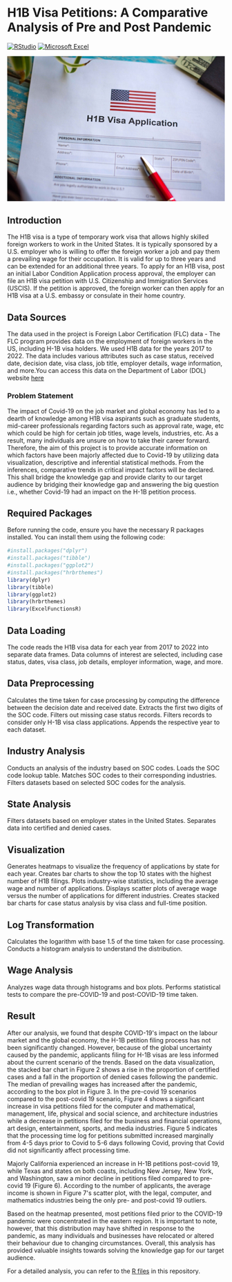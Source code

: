 # H1B Visa Petitions: A Comparative Analysis of Pre and Post Pandemic
[![RStudio](https://img.shields.io/badge/RStudio-75AADB?style=for-the-badge&logo=rstudio&logoColor=white)](https://www.rstudio.com)
[![Microsoft Excel](https://img.shields.io/badge/Microsoft%20Excel-217346?style=for-the-badge&logo=microsoft-excel&logoColor=white)](https://www.microsoft.com/en-us/microsoft-365/get-started-with-office-2019)

![H1B image](https://github.com/itsritzz/H1-B_visa_petetions/blob/main/images/H1-B%20image.jpeg)

## Introduction
The H1B visa is a type of temporary work visa that allows highly skilled foreign workers to work in the United States. It is typically sponsored by a U.S. employer who is willing to offer the foreign worker a job and pay them a prevailing wage for their occupation. It is valid for up to three years and can be extended for an additional three years. To apply for an H1B visa, post an initial Labor Condition Application process approval, the employer can file an H1B visa petition with U.S. Citizenship and Immigration Services (USCIS). If the petition is approved, the foreign worker can then apply for an H1B visa at a U.S. embassy or consulate in their home country. 

## Data Sources
The data used in the project is Foreign Labor Certification (FLC) data - The FLC program provides data on the employment of foreign workers in the US, including H-1B visa holders. We used H1B data for the years 2017 to 2022. The data includes various attributes such as case status, received date, decision date, visa class, job title, employer details, wage information, and more.You can access this data on the Department of Labor (DOL) website [here](https://www.foreignlaborcert.doleta.gov/performancedata.cfm)

### Problem Statement
The impact of Covid-19 on the job market and global economy has led to a dearth of knowledge among H1B visa aspirants such as graduate students, mid-career professionals regarding factors such as approval rate, wage, etc which could be high for certain job titles, wage levels, industries, etc. As a result, many individuals are unsure on how to take their career forward. Therefore, the aim of this project is to provide accurate information on which factors have been majorly affected due to Covid-19 by utilizing data visualization, descriptive and inferential statistical methods. From the inferences, comparative trends in critical impact factors will be declared. This shall bridge the knowledge gap and provide clarity to our target audience by bridging their knowledge gap and answering the big question i.e., whether Covid-19 had an impact on the H-1B petition process.

## Required Packages
Before running the code, ensure you have the necessary R packages installed. You can install them using the following code:

```R
#install.packages("dplyr")
#install.packages("tibble")
#install.packages("ggplot2")
#install.packages("hrbrthemes")
library(dplyr)
library(tibble)
library(ggplot2)
library(hrbrthemes)
library(ExcelFunctionsR)
```
## Data Loading
The code reads the H1B visa data for each year from 2017 to 2022 into separate data frames. Data columns of interest are selected, including case status, dates, visa class, job details, employer information, wage, and more.

## Data Preprocessing
Calculates the time taken for case processing by computing the difference between the decision date and received date.
Extracts the first two digits of the SOC code.
Filters out missing case status records.
Filters records to consider only H-1B visa class applications.
Appends the respective year to each dataset.

## Industry Analysis
Conducts an analysis of the industry based on SOC codes.
Loads the SOC code lookup table.
Matches SOC codes to their corresponding industries.
Filters datasets based on selected SOC codes for the analysis.

## State Analysis
Filters datasets based on employer states in the United States.
Separates data into certified and denied cases.

## Visualization
Generates heatmaps to visualize the frequency of applications by state for each year.
Creates bar charts to show the top 10 states with the highest number of H1B filings.
Plots industry-wise statistics, including the average wage and number of applications.
Displays scatter plots of average wage versus the number of applications for different industries.
Creates stacked bar charts for case status analysis by visa class and full-time position.

## Log Transformation
Calculates the logarithm with base 1.5 of the time taken for case processing.
Conducts a histogram analysis to understand the distribution.

## Wage Analysis
Analyzes wage data through histograms and box plots.
Performs statistical tests to compare the pre-COVID-19 and post-COVID-19 time taken.

## Result
After our analysis, we found that despite COVID-19's impact on the labour market and the global economy, the H-1B petition filing process has not been significantly changed. However, because of the global uncertainty caused by the pandemic, applicants filing for H-1B visas are less informed about the current scenario of the trends. Based on the data visualization, the stacked bar chart in Figure 2 shows a rise in the proportion of certified cases and a fall in the proportion of denied cases following the pandemic. The median of prevailing wages has increased after the pandemic, according to the box plot in Figure 3. In the pre-covid 19 scenarios compared to the post-covid 19 scenario, Figure 4 shows a significant increase in visa petitions filed for the computer and mathematical, management, life, physical and social science, and architecture industries while a decrease in petitions filed for the business and financial operations, art design, entertainment, sports, and media industries. Figure 5 indicates that the processing time log for petitions submitted increased marginally from 4-5 days prior to Covid to 5-6 days following Covid, proving that Covid did not significantly affect processing time.

Majorly California experienced an increase in H-1B petitions post-covid 19, while Texas and states on both coasts, including New Jersey, New York, and Washington, saw a minor decline in petitions filed compared to pre-covid 19 (Figure 6). According to the number of applicants, the average income is shown in Figure 7's scatter plot, with the legal, computer, and mathematics industries being the only pre- and post-covid 19 outliers.

Based on the heatmap presented, most petitions filed prior to the COVID-19 pandemic were concentrated in the eastern region. It is important to note, however, that this distribution may have shifted in response to the pandemic, as many individuals and businesses have relocated or altered their behaviour due to changing circumstances. Overall, this analysis has provided valuable insights towards solving the knowledge gap for our target audience.

For a detailed analysis, you can refer to the [R files](https://github.com/itsritzz/H1-B_visa_petetions/tree/07b3e313b64cd13ad3b9aba696a116c4bd416460/R%20files) in this repository.

